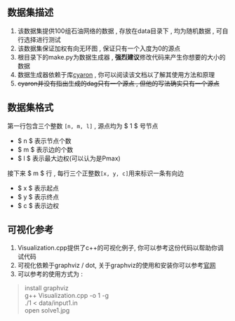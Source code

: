 ## 数据集描述

1. 该数据集提供100组石油网络的数据 , 存放在data目录下 , 均为随机数据 , 可自行选择进行测试
2. 该数据集保证加权有向无环图 , 保证只有一个入度为0的源点
3. 根目录下的make.py为数据生成器 , **强烈建议**修改代码来产生你想要的大小的数据
4. 数据生成器依赖于库[cyaron](https://github.com/luogu-dev/cyaron/wiki) , 你可以阅读该文档以了解其使用方法和原理
5. ~~cyaron并没有指出生成的dag只有一个源点 , 但他的写法确实只有一个源点~~

## 数据集格式

第一行包含三个整数 `[n, m, l]` , 源点均为 $ 1 $ 号节点
-  $ n $ 表示节点个数
-  $ m $ 表示边的个数
-  $ l $ 表示最大边权(可以认为是Pmax)

接下来 $ m $ 行 , 每行三个正整数`[x, y, c]`用来标识一条有向边
-  $ x $ 表示起点
-  $ y $ 表示终点
-  $ c $ 表示边权

## 可视化参考

1. Visualization.cpp提供了c++的可视化例子, 你可以参考这份代码以帮助你调试代码
2. 可视化依赖于graphviz / dot, 关于graphviz的使用和安装你可以参考[官网](http://www.graphviz.org/)
3. 可以参考的使用方式为 :
> install graphviz  
> g++ Visualization.cpp -o 1 -g  
> ./1 < data/input1.in  
> open solve1.jpg  